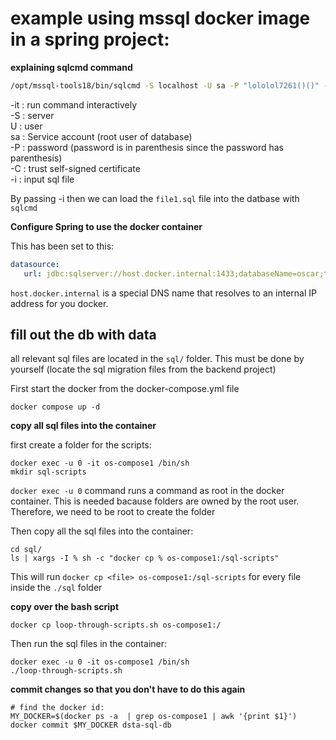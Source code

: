 # example using mssql docker image in a spring project:

__explaining sqlcmd command__ <br>

```bash
/opt/mssql-tools18/bin/sqlcmd -S localhost -U sa -P "lololol7261()()" -C -i file1.sql
```

-it : run command interactively <br>
-S : server  <br>
U : user <br>
sa : Service account (root user of database) <br>
-P : password (password is in parenthesis since the password has parenthesis) <br>
-C : trust self-signed certificate <br>
-i : input sql file <br>

By passing -i then we can load the `file1.sql` file into the datbase with `sqlcmd`

__Configure Spring to use the docker container__ <br>

This has been set to this:
```yml
datasource:
   url: jdbc:sqlserver://host.docker.internal:1433;databaseName=oscar;trustServerCertificate=true;
```

`host.docker.internal` is a special DNS name that resolves to an internal IP address for you docker.


## fill out the db with data

all relevant sql files are located in the `sql/` folder.
This must be done by yourself (locate the sql migration files from the backend project)

First start the docker from the docker-compose.yml file 
```shell
docker compose up -d
```
__copy all sql files into the container__ <br>

first create a folder for the scripts:
```shell
docker exec -u 0 -it os-compose1 /bin/sh
mkdir sql-scripts
```

`docker exec -u 0` command runs a command as root in the docker container.
This is needed bacause folders are owned by the root user.
Therefore, we need to be root to create the folder

Then copy all the sql files into the container:

```shell
cd sql/
ls | xargs -I % sh -c "docker cp % os-compose1:/sql-scripts"
```

This will run `docker cp <file> os-compose1:/sql-scripts` for every file inside the `./sql` folder

__copy over the bash script__ <br>
```shell
docker cp loop-through-scripts.sh os-compose1:/
```
Then run the sql files in the container:

```shell
docker exec -u 0 -it os-compose1 /bin/sh
./loop-through-scripts.sh
```

__commit changes so that you don't have to do this again__ <br>
```shell
# find the docker id:
MY_DOCKER=$(docker ps -a  | grep os-compose1 | awk '{print $1}')
docker commit $MY_DOCKER dsta-sql-db
```



